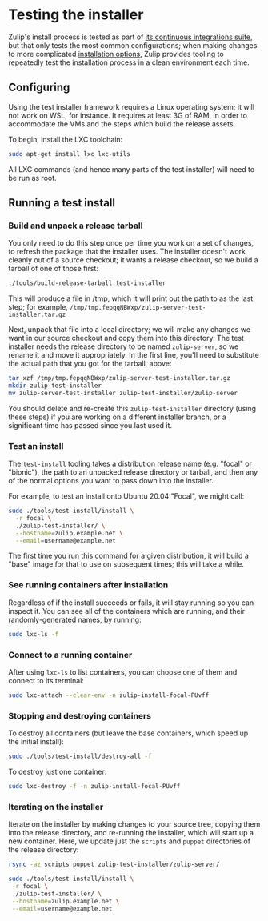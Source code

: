 # Testing the installer

Zulip's install process is tested as part of [its continuous
integrations suite][CI], but that only tests the most common
configurations; when making changes to more complicated [installation
options][installer-docs], Zulip provides tooling to repeatedly test
the installation process in a clean environment each time.

[CI]: https://github.com/zulip/zulip/actions/workflows/production-suite.yml?query=branch%3Amaster
[installer-docs]: ../production/install.md

## Configuring

Using the test installer framework requires a Linux operating system;
it will not work on WSL, for instance.  It requires at least 3G of
RAM, in order to accommodate the VMs and the steps which build the
release assets.

To begin, install the LXC toolchain:
```bash
sudo apt-get install lxc lxc-utils
```

All LXC commands (and hence many parts of the test installer) will
need to be run as root.

## Running a test install

### Build and unpack a release tarball

You only need to do this step once per time you work on a set of
changes, to refresh the package that the installer uses. The installer
doesn't work cleanly out of a source checkout; it wants a release
checkout, so we build a tarball of one of those first:
```bash
./tools/build-release-tarball test-installer
```

This will produce a file in /tmp, which it will print out the path to
as the last step; for example,
`/tmp/tmp.fepqqNBWxp/zulip-server-test-installer.tar.gz`

Next, unpack that file into a local directory; we will make any
changes we want in our source checkout and copy them into this
directory. The test installer needs the release directory to be named
`zulip-server`, so we rename it and move it appropriately.  In the
first line, you'll need to substitute the actual path that you got for
the tarball, above:
```bash
tar xzf /tmp/tmp.fepqqNBWxp/zulip-server-test-installer.tar.gz
mkdir zulip-test-installer
mv zulip-server-test-installer zulip-test-installer/zulip-server
```

You should delete and re-create this `zulip-test-installer` directory
(using these steps) if you are working on a different installer
branch, or a significant time has passed since you last used it.

### Test an install

The `test-install` tooling takes a distribution release name
(e.g. "focal" or "bionic"), the path to an unpacked release directory
or tarball, and then any of the normal options you want to pass down
into the installer.

For example, to test an install onto Ubuntu 20.04 "Focal", we might
call:
```bash
sudo ./tools/test-install/install \
  -r focal \
  ./zulip-test-installer/ \
  --hostname=zulip.example.net \
  --email=username@example.net
```

The first time you run this command for a given distribution, it will
build a "base" image for that to use on subsequent times; this will
take a while.

### See running containers after installation

Regardless of if the install succeeds or fails, it will stay running
so you can inspect it. You can see all of the containers which are
running, and their randomly-generated names, by running:
```bash
sudo lxc-ls -f
```

### Connect to a running container

After using `lxc-ls` to list containers, you can choose one of them
and connect to its terminal:
```bash
sudo lxc-attach --clear-env -n zulip-install-focal-PUvff
```

### Stopping and destroying containers

To destroy all containers (but leave the base containers, which speed
up the initial install):
```bash
sudo ./tools/test-install/destroy-all -f
```

To destroy just one container:
```bash
sudo lxc-destroy -f -n zulip-install-focal-PUvff
```



### Iterating on the installer

Iterate on the installer by making changes to your source tree,
copying them into the release directory, and re-running the installer,
which will start up a new container. Here, we update just the
`scripts` and `puppet` directories of the release directory:
```bash
rsync -az scripts puppet zulip-test-installer/zulip-server/

sudo ./tools/test-install/install \
 -r focal \
 ./zulip-test-installer/ \
 --hostname=zulip.example.net \
 --email=username@example.net
```
